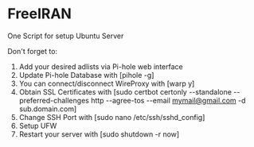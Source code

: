 # FreeIRAN
One Script for setup Ubuntu Server

Don't forget to:

1. Add your desired adlists via Pi-hole web interface
2. Update Pi-hole Database with [pihole -g]
3. You can connect/disconnect WireProxy with [warp y]
5. Obtain SSL Certificates with [sudo certbot certonly --standalone --preferred-challenges http --agree-tos --email mymail@gmail.com -d sub.domain.com]
6. Change SSH Port with [sudo nano /etc/ssh/sshd_config]
7. Setup UFW
8. Restart your server with [sudo shutdown -r now]
